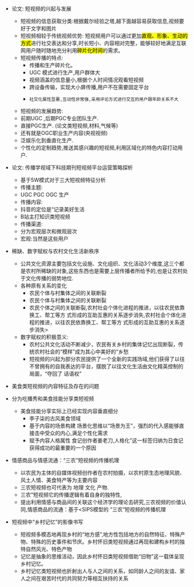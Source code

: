 + 论文: 短视频的兴起与发展
  + 短视频的信息获取分类:根据戴尔经验之塔,越下面越容易获取信息,视频要好于文字和图片
  + 短视频相较于传统视频优势: 短视频用户可以通过更加<mark>直观、形象、生动的方式</mark>进行社交表达和分享,时长短小、内容相对完整，能够较好地满足互联网用户随时随地充分利用<mark>碎片化时间</mark>的需求。
  + 短视频传播的特点: 
    + 传播和生产碎片化。
    +   UGC 模式进行生产,用户群体大
    +   视频涵盖的信息量小,根据个人时间情况观看短视频
    +    跨设备传输，实现大小屏传播,用户不在需要固定平台
    +     社交化属性显著,互动性非常强,采用评论方式进行交互的用户跟年龄关系不大
   + 短视频的发展趋势:
    + 前期UGC ,后期PGC专业团队生产.
    + 直接PGC生产.     (论文类短视频,材料,气候等)
    + 还有就是OGC职业生产内容(央视视频)
    + 泛娱乐化到垂直化生产.
    + 个性化的定制趋势,推送其感兴趣的短视频,利用区域化的特色内容打动用户.

+ 论文: 传播学视域下科技期刊短视频平台运营策略探析
  +  基于5W模式对于三大短视频特征分析
  +  传播主题:
    +  UGC PGC OGC 生产
  +  传播内容:
   +  抖音的定位是“记录美好生活
   +  B站主打知识类短视频
  +  传播渠道:
    +  分为宏观层次和微观层次
    +  宏观:当然是这些用户

+ 稀缺、数字赋权与农村文化生活新秩序
  + 公共文化资源主要包括文化设施、文化组织、文化活动3个维度,这三个都是农村所稀缺的对象,这些东西也是需要上层传播者所给予的,也是让农村处于文化传播的弱势地位.
  + 各种原有关系的变化
    +  农民个体与村集体之间的关联断裂
    +  农民个体与村集体之间的关联断裂
    +  农民个体之间的关联断裂,农村社会个体化进程的推进，以往农民依靠换工、帮工等方 式形成的互助互惠的关系逐步消失,农村社会个体化进程的推进，以往农民依靠换工、帮工等方 式形成的互助互惠的关系逐步消失>
  +  数字赋权的积极意义:
     +  农村公共文化活动不断减少，农民有关乡村的集体记忆出现断裂，传统农村社会的“模样”成为其心中美好的“乡愁
     +  短视频的兴起为部分农民提供了一个全新的实践场域,他们获得了以往不曾拥有的自我表达的平台，摆脱了以往文化生活由文化精英控制的局面，“夺回了 话语权”

+ 美食类短视频的内容特征及存在的问题
 + 分为吃播秀和美食技能分享类短视频
   + 美食技能分享实际上已经实现内容垂直细分
     + 李子柒的古风美食领域
     + 基于内容的场景构建 场景化思维以“场景为王”，强烈的代入感能够直接击中受众的内心,满足个性化需求
     + 赋予内容人格属性 食记创作者姜老刀,人格化”这一标签归纳为日食记获得成功的最重要的一个原因

+ 情感商品与情感流通：“三农”短视频的传播机理
  + 以农民为主体的自媒体视频创作者在农村拍摄，以农村原生态地理风貌、风土人情、美食特产等为主要内容
  + 三农短视频也可代表为 地理 文化 产物.
  + 三农”短视频它的传播逻辑有着自身的独特性,
  + 提出利用情感与商品间的关联这个经济学的理论去研究,三农视频的价值认同,情感商品的流通：基于<SIPS模型的
“三农”短视频的传播机理


+ 短视频中“乡村记忆”的影像书写
  +  短视频多模态地再现乡村的“地方感”,地方性包括地方的自然特征、特殊产物、特殊的历史事件和节庆。乡村怀旧类短视频通过再现和建构乡村的独特自然风光、特色产物
  +  记忆是抽象的思维活动，因此乡村怀旧类短视频借助“旧物”这一载体呈现乡村记忆。
  +  乡村记忆类短视频也折射出人与人之间的关系，如同龄人之间的友谊、家人之间在艰苦时代的共同努力等相互扶持的关系